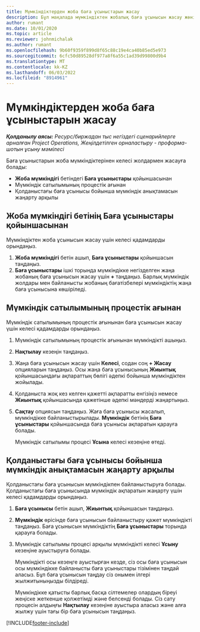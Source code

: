 ```yaml
---
title: Мүмкіндіктерден жоба баға ұсыныстарын жасау
description: Бұл мақалада мүмкіндіктен жобалық баға ұсынысын жасау жөнінде ақпарат берілген.
author: rumant
ms.date: 10/01/2020
ms.topic: article
ms.reviewer: johnmichalak
ms.author: rumant
ms.openlocfilehash: 9b60f9359f899d8f65c88c19e4ca40b85ed5e973
ms.sourcegitcommit: 6cfc50d89528df977a8f6a55c1ad39d99800d9b4
ms.translationtype: MT
ms.contentlocale: kk-KZ
ms.lasthandoff: 06/03/2022
ms.locfileid: "8914961"
---
```

# <a name="create-project-quotes-from-opportunities"></a>Мүмкіндіктерден жоба баға ұсыныстарын жасау

_**Қолданылу аясы:** Ресурс/биржадан тыс негіздегі сценарийлерге арналған Project Operations, Жеңілдетілген орналастыру - проформа-шотын ұсыну мәмілесі_

Баға ұсыныстарын жоба мүмкіндіктерінен келесі жолдармен жасауға болады:

- **Жоба мүмкіндігі** бетіндегі **Баға ұсыныстары** қойыншасынан
- Мүмкіндік сатылымының процестік ағынан
- Қолданыстағы баға ұсынысы бойынша мүмкіндік анықтамасын жаңарту арқылы

## <a name="from-the-quotes-tab-of-the-project-opportunity-page"></a>Жоба мүмкіндігі бетінің Баға ұсыныстары қойыншасынан

Мүмкіндіктен жоба ұсынысын жасау үшін келесі қадамдарды орындаңыз.

1. **Жоба мүмкіндігі** бетін ашып, **Баға ұсыныстары** қойыншасын таңдаңыз. 
2. **Баға ұсыныстары** ішкі торында мүмкіндікке негізделген жаңа жобаның баға ұсынысын жасау үшін **+** таңдаңыз. Барлық мүмкіндік жолдары мен байланысты жобаның бағатізбелері мүмкіндіктің жаңа баға ұсынысына көшіріледі.

## <a name="from-the-opportunity-sales-process-flow"></a>Мүмкіндік сатылымының процестік ағынан

Мүмкіндік сатылымының процестік ағынынан баға ұсынысын жасау үшін келесі қадамдарды орындаңыз.

1. Мүмкіндік сатылымының процестік ағынынан мүмкіндікті ашыңыз.
2. **Нақтылау** кезеңін таңдаңыз. 
3. Жаңа баға ұсынысын жасау үшін **Келесі**, содан соң **+ Жасау** опцияларын таңдаңыз. Осы жаңа баға ұсынысының **Жиынтық** қойыншасындағы ақпараттың бөлігі әдепкі бойынша мүмкіндіктен жойылады. 
4. Қолданыста жоқ кез келген қажетті ақпаратты енгізіңіз немесе **Жиынтық** қойыншасында қажетінше әдепкі мәндерді жаңартыңыз.
5. **Сақтау** опциясын таңдаңыз. Жаға баға ұсынысы жасалып, мүмкіндікке байланыстырылады. **Мүмкіндік** бетінің **Баға ұсыныстары** қойыншасында баға ұсынысы ақпаратын қарауға болады. 

   Мүмкіндік сатылымы процесі **Ұсына** келесі кезеңіне өтеді.


## <a name="by-updating-the-opportunity-reference-on-an-existing-quote"></a>Қолданыстағы баға ұсынысы бойынша мүмкіндік анықтамасын жаңарту арқылы

Қолданыстағы баға ұсынысын мүмкіндікпен байланыстыруға болады. Қолданыстағы баға ұсынысында мүмкіндік ақпаратын жаңарту үшін келесі қадамдарды орындаңыз.

1. **Баға ұсынысы** бетін ашып, **Жиынтық** қойыншасын таңдаңыз.
2. **Мүмкіндік** өрісінде баға ұсынысын байланыстыру қажет мүмкіндікті таңдаңыз. Баға ұсынысын мүмкіндіктің **Баға ұсыныстары** торында қарауға болады. 
3. Мүмкіндік сатылымы процесі арқылы мүмкіндікті келесі **Ұсыну** кезеңіне ауыстыруға болады. 

   Мүмкіндікті осы кезеңге ауыстырған кезде, сіз осы баға ұсынысын осы мүмкіндікке байланысты баға ұсыныстары тізімінен таңдай аласыз. Бұл баға ұсынысын таңдау сіз онымен ілгері жылжитыныңызды білдіреді.

   Мүмкіндікке қатысты барлық басқа сілтемелер олардың біреуі жеңіске жеткенше қолжетімді және белсенді болады. Сіз сату процесін алдыңғы **Нақтылау** кезеңіне ауыстыра аласыз және алға жылжу үшін тағы бір баға ұсынысын таңдаңыз.


[!INCLUDE[footer-include](../includes/footer-banner.md)]